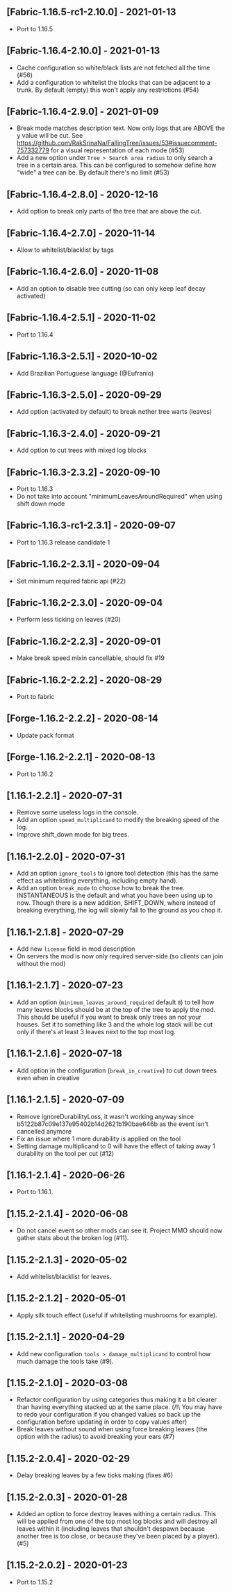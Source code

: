 ## [Fabric-1.16.5-rc1-2.10.0] - 2021-01-13

* Port to 1.16.5

## [Fabric-1.16.4-2.10.0] - 2021-01-13

* Cache configuration so white/black lists are not fetched all the time (#56)
* Add a configuration to whitelist the blocks that can be adjacent to a trunk. By default (empty) this won't apply any restrictions (#54)

## [Fabric-1.16.4-2.9.0] - 2021-01-09

* Break mode matches description text. Now only logs that are ABOVE the y value will be cut. See https://github.com/RakSrinaNa/FallingTree/issues/53#issuecomment-757332779 for a visual representation of each mode (#53)
* Add a new option under `Tree > Search area radius` to only search a tree in a certain area. This can be configured to somehow define how "wide" a tree can be. By default there's no limit (#53)

## [Fabric-1.16.4-2.8.0] - 2020-12-16

* Add option to break only parts of the tree that are above the cut.

## [Fabric-1.16.4-2.7.0] - 2020-11-14

* Allow to whitelist/blacklist by tags

## [Fabric-1.16.4-2.6.0] - 2020-11-08

* Add an option to disable tree cutting (so can only keep leaf decay activated)

## [Fabric-1.16.4-2.5.1] - 2020-11-02

* Port to 1.16.4

## [Fabric-1.16.3-2.5.1] - 2020-10-02

* Add Brazilian Portuguese language (@Eufranio)

## [Fabric-1.16.3-2.5.0] - 2020-09-29

* Add option (activated by default) to break nether tree warts (leaves)

## [Fabric-1.16.3-2.4.0] - 2020-09-21

* Add option to cut trees with mixed log blocks

## [Fabric-1.16.3-2.3.2] - 2020-09-10
* Port to 1.16.3
* Do not take into account "minimumLeavesAroundRequired" when using shift down mode

## [Fabric-1.16.3-rc1-2.3.1] - 2020-09-07
* Port to 1.16.3 release candidate 1

## [Fabric-1.16.2-2.3.1] - 2020-09-04
* Set minimum required fabric api (#22)

## [Fabric-1.16.2-2.3.0] - 2020-09-04
* Perform less ticking on leaves (#20)

## [Fabric-1.16.2-2.2.3] - 2020-09-01
* Make break speed mixin cancellable, should fix #19

## [Fabric-1.16.2-2.2.2] - 2020-08-29
* Port to fabric

## [Forge-1.16.2-2.2.2] - 2020-08-14
* Update pack format

## [Forge-1.16.2-2.2.1] - 2020-08-13
* Port to 1.16.2

## [1.16.1-2.2.1] - 2020-07-31
* Remove some useless logs in the console.
* Add an option `speed_multiplicand` to modify the breaking speed of the log.
* Improve shift_down mode for big trees.

## [1.16.1-2.2.0] - 2020-07-31
* Add an option `ignore_tools` to ignore tool detection (this has the same effect as whitelisting everything, including empty hand).
* Add an option `break_mode` to choose how to break the tree. INSTANTANEOUS is the default and what you have been using up to now. Though there is a new addition, SHIFT_DOWN, where instead of breaking everything, the log will slowly fall to the ground as you chop it.

## [1.16.1-2.1.8] - 2020-07-29
* Add new `license` field in mod description
* On servers the mod is now only required server-side (so clients can join without the mod)

## [1.16.1-2.1.7] - 2020-07-23
- Add an option (`minimum_leaves_around_required` default `0`) to tell how many leaves blocks should be at the top of the tree to apply the mod. This should be useful if you want to break only trees an not your houses. Set it to something like 3 and the whole log stack will be cut only if there's at least 3 leaves next to the top most log.

## [1.16.1-2.1.6] - 2020-07-18
- Add option in the configuration (`break_in_creative`) to cut down trees even when in creative

## [1.16.1-2.1.5] - 2020-07-09
- Remove ignoreDurabilityLoss, it wasn't working anyway since b5122b87c09e137e95402b14d2621b190bae646b as the event isn't cancelled anymore
- Fix an issue where 1 more durability is applied on the tool
- Setting damage multiplicand to 0 will have the effect of taking away 1 durability on the tool per cut (#12)

## [1.16.1-2.1.4] - 2020-06-26
- Port to 1.16.1.

## [1.15.2-2.1.4] - 2020-06-08
- Do not cancel event so other mods can see it. Project MMO should now gather stats about the broken log (#11).

## [1.15.2-2.1.3] - 2020-05-02
- Add whitelist/blacklist for leaves.

## [1.15.2-2.1.2] - 2020-05-01
- Apply silk touch effect (useful if whitelisting mushrooms for example).

## [1.15.2-2.1.1] - 2020-04-29
- Add new configuration `tools > damage_multiplicand` to control how much damage the tools take (#9).

## [1.15.2-2.1.0] - 2020-03-08
- Refactor configuration by using categories thus making it a bit clearer than having everything stacked up at the same place. (/!\ You may have to redo your configuration if you changed values so back up the configuration before updating in order to copy values after)
- Break leaves without sound when using force breaking leaves (the option with the radius) to avoid breaking your ears (#7)

## [1.15.2-2.0.4] - 2020-02-29
- Delay breaking leaves by a few ticks making (fixes #6)

## [1.15.2-2.0.3] - 2020-01-28
- Added an option to force destroy leaves withing a certain radius. This will be applied from one of the top most log blocks and will destroy all leaves within it (including leaves that shouldn't despawn because another tree is too close, or because they've been placed by a player). (#5)

## [1.15.2-2.0.2] - 2020-01-23
- Port to 1.15.2


